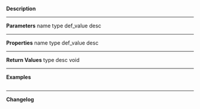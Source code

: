 **Description**


--------
**Parameters**
name	type	def_value	desc


--------
**Properties**
name	type	def_value	desc


--------
**Return Values**
type	desc
void

--------
**Examples**

```php

```

--------
**Changelog**

